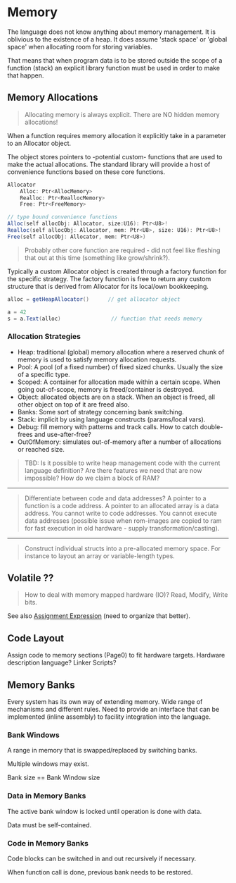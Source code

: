 # Memory

The language does not know anything about memory management. It is oblivious to the existence of a heap. It does assume 'stack space' or 'global space' when allocating room for storing variables.

That means that when program data is to be stored outside the scope of a function (stack) an explicit library function must be used in order to make that happen.

## Memory Allocations

> Allocating memory is always explicit. There are NO hidden memory allocations!

When a function requires memory allocation it explicitly take in a parameter to an Allocator object.

The object stores pointers to -potential custom- functions that are used to make the actual allocations. The standard library will provide a host of convenience functions based on these core functions.

```C#
Allocator
    Alloc: Ptr<AllocMemory>
    Realloc: Ptr<ReallocMemory>
    Free: Ptr<FreeMemory>

// type bound convenience functions
Alloc(self allocObj: Allocator, size:U16): Ptr<U8>!
Realloc(self allocObj: Allocator, mem: Ptr<U8>, size: U16): Ptr<U8>!
Free(self allocObj: Allocator, mem: Ptr<U8>)
```

> Probably other core function are required - did not feel like fleshing that out at this time (something like grow/shrink?).

Typically a custom Allocator object is created through a factory function for the specific strategy. The factory function is free to return any custom structure that is derived from Allocator for its local/own bookkeeping.

```C#
alloc = getHeapAllocator()      // get allocator object

a = 42
s = a.Text(alloc)                // function that needs memory
```

### Allocation Strategies

- Heap: traditional (global) memory allocation where a reserved chunk of memory is used to satisfy memory allocation requests.
- Pool: A pool (of a fixed number) of fixed sized chunks. Usually the size of a specific type.
- Scoped: A container for allocation made within a certain scope. When going out-of-scope, memory is freed/container is destroyed.
- Object: allocated objects are on a stack. When an object is freed, all other object on top of it are freed also.
- Banks: Some sort of strategy concerning bank switching.
- Stack: implicit by using language constructs (params/local vars).
- Debug: fill memory with patterns and track calls. How to catch double-frees and use-after-free?
- OutOfMemory: simulates out-of-memory after a number of allocations or reached size.

> TBD: Is it possible to write heap management code with the current language definition? Are there features we need that are now impossible? How do we claim a block of RAM?

---

> Differentiate between code and data addresses? A pointer to a function is a code address. A pointer to an allocated array is a data address. You cannot write to code addresses. You cannot execute data addresses (possible issue when rom-images are copied to ram for fast execution in old hardware - supply transformation/casting).

---

> Construct individual structs into a pre-allocated memory space. For instance to layout an array or variable-length types.


## Volatile ??

> How to deal with memory mapped hardware (IO)? Read, Modify, Write bits.

See also [Assignment Expression](../expressions/assignment.md) (need to organize that better).

## Code Layout

Assign code to memory sections (Page0) to fit hardware targets.
Hardware description language? Linker Scripts?

## Memory Banks

Every system has its own way of extending memory. Wide range of mechanisms and different rules.
Need to provide an interface that can be implemented (inline assembly) to facility integration into the language.

### Bank Windows

A range in memory that is swapped/replaced by switching banks.

Multiple windows may exist.

Bank size == Bank Window size

### Data in Memory Banks

The active bank window is locked until operation is done with data.

Data must be self-contained.

### Code in Memory Banks

Code blocks can be switched in and out recursively if necessary.

When function call is done, previous bank needs to be restored.
